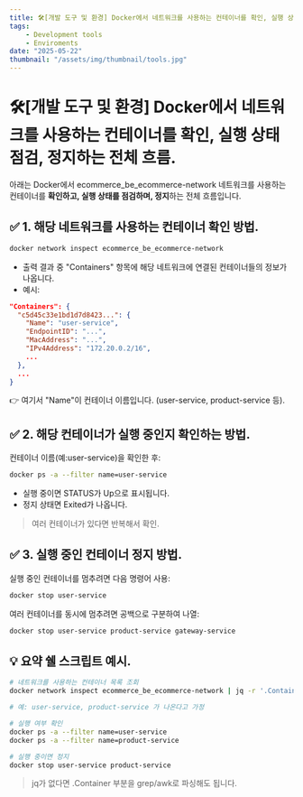 ```yaml
---
title: 🛠️[개발 도구 및 환경] Docker에서 네트워크를 사용하는 컨테이너를 확인, 실행 상태 점검, 정지하는 전체 흐름.
tags:
    - Development tools
    - Enviroments
date: "2025-05-22"
thumbnail: "/assets/img/thumbnail/tools.jpg"
---
```


# 🛠️[개발 도구 및 환경] Docker에서 네트워크를 사용하는 컨테이너를 확인, 실행 상태 점검, 정지하는 전체 흐름.

아래는 Docker에서 ecommerce_be_ecommerce-network 네트워크를 사용하는 컨테이너를 **확인하고, 실행 상태를 점검하며, 정지**하는 전체 흐름입니다.

## ✅ 1. 해당 네트워크를 사용하는 컨테이너 확인 방법.

```bash
docker network inspect ecommerce_be_ecommerce-network
```
- 출력 결과 중 "Containers" 항목에 해당 네트워크에 연결된 컨테이너들의 정보가 나옵니다.
- 예시:
```json
"Containers": {
  "c5d45c33e1bd1d7d8423...": {
    "Name": "user-service",
    "EndpointID": "...",
    "MacAddress": "...",
    "IPv4Address": "172.20.0.2/16",
    ...
  },
  ...
}
```
👉 여기서 "Name"이 컨테이너 이름입니다. (user-service, product-service 등).

## ✅ 2. 해당 컨테이너가 실행 중인지 확인하는 방법.

컨테이너 이름(예:user-service)을 확인한 후:
```bash
docker ps -a --filter name=user-service
```
- 실행 중이면 STATUS가 Up으로 표시됩니다.
- 정지 상태면 Exited가 나옵니다.
> 여러 컨테이너가 있다면 반복해서 확인.

## ✅ 3. 실행 중인 컨테이너 정지 방법.

실행 중인 컨테이너를 멈추려면 다음 명령어 사용:
```bash
docker stop user-service
```

여러 컨테이너를 동시에 멈추려면 공백으로 구분하여 나열:
```bash
docker stop user-service product-service gateway-service
```

## 💡 요약 쉘 스크립트 예시.

```bash
# 네트워크를 사용하는 컨테이너 목록 조회
docker network inspect ecommerce_be_ecommerce-network | jq -r '.Containers[].Name'

# 예: user-service, product-service 가 나온다고 가정

# 실행 여부 확인
docker ps -a --filter name=user-service
docker ps -a --filter name=product-service

# 실행 중이면 정지
docker stop user-service product-service
```

> jq가 없다면 .Container 부분을 grep/awk로 파싱해도 됩니다.
